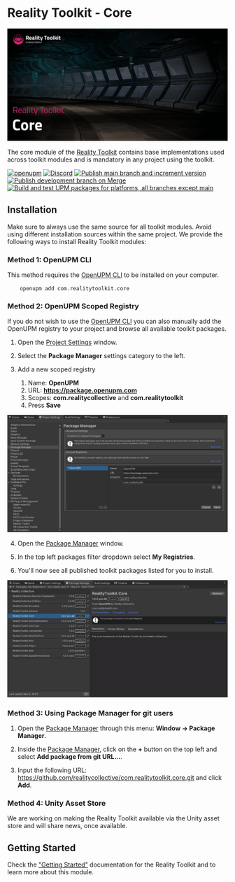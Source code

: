 # Reality Toolkit - Core

![com.realitytoolkit.core](https://github.com/realitycollective/realitycollective.logo/blob/main/RealityToolkit/RepoBanners/com.realitytoolkit.core.png?raw=true)

The core module of the [Reality Toolkit](https://www.realitytoolkit.io/) contains base implementations used across toolkit modules and is mandatory in any project using the toolkit.

[![openupm](https://img.shields.io/npm/v/com.realitytoolkit.core?label=openupm&registry_uri=https://package.openupm.com)](https://openupm.com/packages/com.realitytoolkit.core/) [![Discord](https://img.shields.io/discord/597064584980987924.svg?label=&logo=discord&logoColor=ffffff&color=7389D8&labelColor=6A7EC2)](https://discord.gg/hF7TtRCFmB)
[![Publish main branch and increment version](https://github.com/realitycollective/com.realitytoolkit.core/actions/workflows/main-publish.yml/badge.svg)](https://github.com/realitycollective/com.realitytoolkit.core/actions/workflows/main-publish.yml)
[![Publish development branch on Merge](https://github.com/realitycollective/com.realitytoolkit.core/actions/workflows/development-publish.yml/badge.svg)](https://github.com/realitycollective/com.realitytoolkit.core/actions/workflows/development-publish.yml)
[![Build and test UPM packages for platforms, all branches except main](https://github.com/realitycollective/com.realitytoolkit.core/actions/workflows/development-buildandtestupmrelease.yml/badge.svg)](https://github.com/realitycollective/com.realitytoolkit.core/actions/workflows/development-buildandtestupmrelease.yml)

## Installation

Make sure to always use the same source for all toolkit modules. Avoid using different installation sources within the same project. We provide the following ways to install Reality Toolkit modules:

### Method 1: OpenUPM CLI

This method requires the [OpenUPM CLI](https://openupm.com/#get-started-with-cli-optional) to be installed on your computer.

```text
    openupm add com.realitytoolkit.core
```

### Method 2: OpenUPM Scoped Registry

If you do not wish to use the [OpenUPM CLI](https://openupm.com/#get-started-with-cli-optional) you can also manually add the OpenUPM registry to your project and browse all available toolkit packages.

1. Open the [Project Settings](https://docs.unity3d.com/Manual/comp-ManagerGroup.html) window.
   
2. Select the **Package Manager** settings category to the left.
   
3. Add a new scoped registry
   1. Name: **OpenUPM**
   2. URL: **https://package.openupm.com**
   3. Scopes: **com.realitycollective** and **com.realitytoolkit**
   4. Press **Save** 

![Add Scoped Registry](https://github.com/realitycollective/realitycollective.logo/blob/main/RealityToolkit/ReadmeAssets/add-scoped-registry.png?raw=true)

4. Open the [Package Manager](https://docs.unity3d.com/Manual/Packages.html) window.
   
5. In the top left packages filter dropdown select **My Registries**.
   
6. You'll now see all published toolkit packages listed for you to install.

![Add Scoped Registry](https://github.com/realitycollective/realitycollective.logo/blob/main/RealityToolkit/ReadmeAssets/package-manager-registry.png?raw=true)

### Method 3: Using Package Manager for git users

1. Open the [Package Manager](https://docs.unity3d.com/Manual/Packages.html) through this menu: **Window -> Package Manager**.

2. Inside the [Package Manager](https://docs.unity3d.com/Manual/Packages.html), click on the **+** button on the top left and select **Add package from git URL...**.

3. Input the following URL: https://github.com/realitycollective/com.realitytoolkit.core.git and click **Add**.

### Method 4: Unity Asset Store

We are working on making the Reality Toolkit available via the Unity asset store and will share news, once available.

## Getting Started

Check the ["Getting Started"](https://www.realitytoolkit.io/) documentation for the Reality Toolkit and to learn more about this module.
